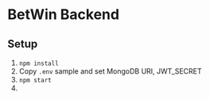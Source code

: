# BetWin Backend

## Setup

1. `npm install`
2. Copy `.env` sample and set MongoDB URI, JWT_SECRET
3. `npm start`
4. 

